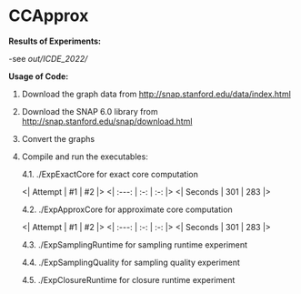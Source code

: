 # CCApprox

**Results of Experiments:**

-see *out/ICDE_2022/*

**Usage of Code:**

1. Download the graph data from http://snap.stanford.edu/data/index.html
2. Download the SNAP 6.0 library from http://snap.stanford.edu/snap/download.html
3. Convert the graphs
4. Compile and run the executables:

    4.1. ./ExpExactCore for exact core computation
    
    <| Attempt | #1  | #2  |>
    <| :---:   | :-: | :-: |>
    <| Seconds | 301 | 283 |>

    
    4.2. ./ExpApproxCore for approximate core computation
    
    <| Attempt | #1  | #2  |>
    <| :---:   | :-: | :-: |>
    <| Seconds | 301 | 283 |>

    
    4.3. ./ExpSamplingRuntime for sampling runtime experiment
    
    4.4. ./ExpSamplingQuality for sampling quality experiment
    
    4.5. ./ExpClosureRuntime for closure runtime experiment
